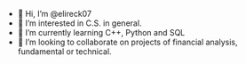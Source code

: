 - 👋 Hi, I’m @elireck07
- 👀 I’m interested in C.S. in general.
- 🌱 I’m currently learning C++, Python and SQL
- 💞️ I’m looking to collaborate on projects of financial analysis, fundamental or technical.

<!---
elireck07/elireck07 is a ✨ special ✨ repository because its `README.md` (this file) appears on your GitHub profile.
You can click the Preview link to take a look at your changes.
--->
